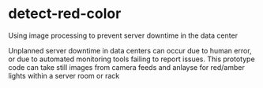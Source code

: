# detect-red-color
Using image processing to prevent server downtime in the data center

Unplanned server downtime in data centers can occur due to human error, or due to automated monitoring tools failing to report issues.
This prototype  code can take still images from camera feeds and anlayse for red/amber lights within a server room or rack

